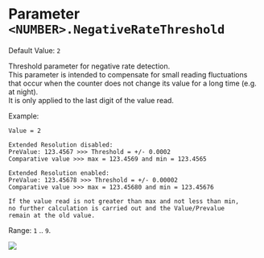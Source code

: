 # Parameter `<NUMBER>.NegativeRateThreshold`
Default Value: `2`

Threshold parameter for negative rate detection.<br>
This parameter is intended to compensate for small reading fluctuations 
that occur when the counter does not change its value for a long time (e.g. at night).<br>
It is only applied to the last digit of the value read.<br>


Example:

    Value = 2
	
    Extended Resolution disabled:
    PreValue: 123.4567 >>> Threshold = +/- 0.0002
	Comparative value >>> max = 123.4569 and min = 123.4565
	
    Extended Resolution enabled:
    PreValue: 123.45678 >>> Threshold = +/- 0.00002
	Comparative value >>> max = 123.45680 and min = 123.45676
	
	If the value read is not greater than max and not less than min, 
	no further calculation is carried out and the Value/Prevalue 
	remain at the old value.

Range: `1` .. `9`.

![](img/NegativeRateThreshold.png)
